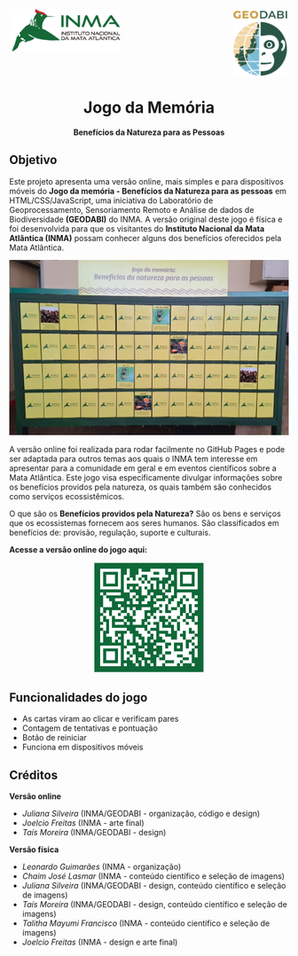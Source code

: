 <!-- Bloco de imagens: logo esquerda e direita -->
<p>
  <img src="https://raw.githubusercontent.com/julianainpe/Jogo-da-Memoria/main/logo.png" width="200" align="left">
  <img src="https://raw.githubusercontent.com/julianainpe/Jogo-da-Memoria/main/GEODABI_logo.png" width="100" align="right">
</p>

<!-- Força o texto começar abaixo das imagens -->
<br clear="all"/>

<!-- Título centralizado -->
<h1 align="center"><strong>Jogo da Memória</strong></h1>

<!-- Subtítulo centralizado -->
<p align="center"><strong>Benefícios da Natureza para as Pessoas</strong></p>

## Objetivo
Este projeto apresenta uma versão online, mais simples e para dispositivos móveis do **Jogo da memória - Benefícios da Natureza para as pessoas** em HTML/CSS/JavaScript, uma iniciativa do Laboratório de Geoprocessamento, Sensoriamento Remoto e Análise de dados de Biodiversidade **(GEODABI)** do INMA. A versão original deste jogo é física e foi desenvolvida para que os visitantes do **Instituto Nacional da Mata Atlântica (INMA)** possam conhecer alguns dos benefícios oferecidos pela Mata Atlântica. 

<p align="center">
  <img src="https://raw.githubusercontent.com/julianainpe/Jogo-da-Memoria/main/versao_fisica.jpeg" width="700">
</p>

A versão online foi realizada para rodar facilmente no GitHub Pages e pode ser adaptada para outros temas aos quais o INMA tem interesse em apresentar para a comunidade em geral e em eventos científicos sobre a Mata Atlântica. Este jogo visa especificamente divulgar informações sobre os benefícios providos pela natureza, os quais também são conhecidos como serviços ecossistêmicos.

O que são os **Benefícios providos pela Natureza?**
São os bens e serviços que os ecossistemas fornecem aos seres humanos. 
São classificados em benefícios de: provisão, regulação, suporte e culturais. 

**Acesse a versão online do jogo aqui:**

<p align="center">
  <img src="https://raw.githubusercontent.com/julianainpe/Jogo-da-Memoria/main/QRCODE.png" alt="QR Code" width="200">
</p>

## Funcionalidades do jogo
- As cartas viram ao clicar e verificam pares
- Contagem de tentativas e pontuação
- Botão de reiniciar
- Funciona em dispositivos móveis


## Créditos
**Versão online**
- *Juliana Silveira* (INMA/GEODABI - organização, código e design)
- *Joelcio Freitas* (INMA - arte final)
- *Taís Moreira* (INMA/GEODABI - design)
  
**Versão física**
- *Leonardo Guimarães* (INMA - organização)
- *Chaim José Lasmar* (INMA - conteúdo científico e seleção de imagens)
- *Juliana Silveira* (INMA/GEODABI - design, conteúdo científico e seleção de imagens)
- *Taís Moreira* (INMA/GEODABI - design, conteúdo científico e seleção de imagens)
- *Talitha Mayumi Francisco* (INMA - conteúdo científico e seleção de imagens)
- *Joelcio Freitas* (INMA - design e arte final)
